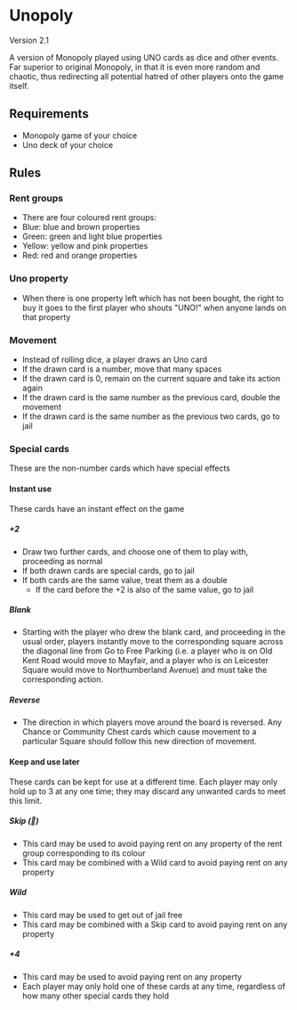 # Unopoly

Version 2.1

A version of Monopoly played using UNO cards as dice and other events. Far superior to original Monopoly, in that it is even more random and chaotic, thus redirecting all potential hatred of other players onto the game itself.

## Requirements
* Monopoly game of your choice
* Uno deck of your choice

## Rules
### Rent groups
* There are four coloured rent groups:
 * Blue: blue and brown properties
 * Green: green and light blue properties
 * Yellow: yellow and pink properties
 * Red: red and orange properties

### Uno property
* When there is one property left which has not been bought, the right to buy it goes to the first player who shouts "UNO!" when anyone lands on that property

### Movement
* Instead of rolling dice, a player draws an Uno card
* If the drawn card is a number, move that many spaces
* If the drawn card is 0, remain on the current square and take its action again
* If the drawn card is the same number as the previous card, double the movement
* If the drawn card is the same number as the previous two cards, go to jail

### Special cards
These are the non-number cards which have special effects
#### Instant use
These cards have an instant effect on the game
##### +2
* Draw two further cards, and choose one of them to play with, proceeding as normal
* If both drawn cards are special cards, go to jail
* If both cards are the same value, treat them as a double
    * If the card before the +2 is also of the same value, go to jail

##### Blank
* Starting with the player who drew the blank card, and proceeding in the usual order, players instantly move to the corresponding square across the diagonal line from Go to Free Parking (i.e. a player who is on Old Kent Road would move to Mayfair, and a player who is on Leicester Square would move to Northumberland Avenue) and must take the corresponding action.

##### Reverse
* The direction in which players move around the board is reversed. Any Chance or Community Chest cards which cause movement to a particular Square should follow this new direction of movement.

#### Keep and use later
These cards can be kept for use at a different time. Each player may only hold up to 3 at any one time; they may discard any unwanted cards to meet this limit.
##### Skip (🚫)
* This card may be used to avoid paying rent on any property of the rent group corresponding to its colour
* This card may be combined with a Wild card to avoid paying rent on any property

##### Wild
* This card may be used to get out of jail free
* This card may be combined with a Skip card to avoid paying rent on any property

##### +4
* This card may be used to avoid paying rent on any property
* Each player may only hold one of these cards at any time, regardless of how many other special cards they hold
